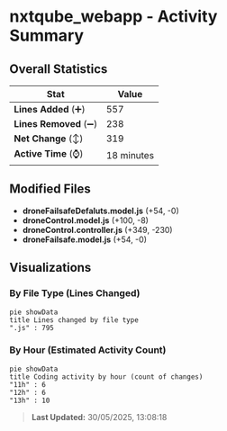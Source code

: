 # nxtqube_webapp - Activity Summary 

## Overall Statistics

| Stat                   | Value                                                             |
| ---------------------- | ----------------------------------------------------------------- |
| **Lines Added** (➕)   | 557                                          |
| **Lines Removed** (➖) | 238                                        |
| **Net Change** (↕)    | 319                |
| **Active Time** (⌚)   | 18 minutes |


## Modified Files
- **droneFailsafeDefaluts.model.js** (+54, -0)
- **droneControl.model.js** (+100, -8)
- **droneControl.controller.js** (+349, -230)
- **droneFailsafe.model.js** (+54, -0)

## Visualizations

### By File Type (Lines Changed)

```mermaid
pie showData
title Lines changed by file type
".js" : 795
```

### By Hour (Estimated Activity Count)

```mermaid
pie showData
title Coding activity by hour (count of changes)
"11h" : 6
"12h" : 6
"13h" : 10
```


> **Last Updated:** 30/05/2025, 13:08:18